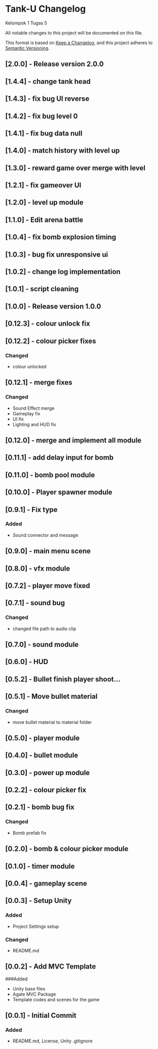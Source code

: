 # Tank-U Changelog
Kelompok 1 Tugas 5

All notable changes to this project will be documented on this file.

This format is based on [Keep a Changelog](https://keepachangelog.com/en/1.0.0/),
and this project adheres to [Semantic Versioning](https://semver.org/spec/v2.0.0.html).

## [2.0.0] - Release version 2.0.0

## [1.4.4] - change tank head

## [1.4.3] - fix bug UI reverse

## [1.4.2] - fix bug level 0

## [1.4.1] - fix bug data null

## [1.4.0] - match history with level up

## [1.3.0] - reward game over merge with level

## [1.2.1] - fix gameover UI

## [1.2.0] - level up module

## [1.1.0] - Edit arena battle

## [1.0.4] - fix bomb explosion timing

## [1.0.3] - bug fix unresponsive ui

## [1.0.2] - change log implementation

## [1.0.1] - script cleaning

## [1.0.0] - Release version 1.0.0

## [0.12.3] - colour unlock fix

## [0.12.2] - colour picker fixes

### Changed

- colour unlocked

## [0.12.1] - merge fixes

### Changed

- Sound Effect merge
- Gameplay fix
- UI fix
- Lighting and HUD fix

## [0.12.0] - merge and implement all module

## [0.11.1] - add delay input for bomb

## [0.11.0] - bomb pool module

## [0.10.0] - Player spawner module

## [0.9.1] - Fix type

### Added

- Sound connector and message

## [0.9.0] - main menu scene

## [0.8.0] - vfx module

## [0.7.2] - player move fixed

## [0.7.1] - sound bug

### Changed

- changed file path to audio clip

## [0.7.0] - sound module

## [0.6.0] - HUD

## [0.5.2] - Bullet finish player shoot...

## [0.5.1] - Move bullet material

### Changed

- move bullet material to material folder

## [0.5.0] - player module

## [0.4.0] - bullet module

## [0.3.0] - power up module

## [0.2.2] - colour picker fix

## [0.2.1] - bomb bug fix

### Changed

- Bomb prefab fix

## [0.2.0] - bomb & colour picker module

## [0.1.0] - timer module

## [0.0.4] - gameplay scene

## [0.0.3] - Setup Unity

### Added

- Project Settings setup

### Changed

- README.md

## [0.0.2] - Add MVC Template

###Added

- Unity base files
- Agate MVC Package
- Template codes and scenes for the game

## [0.0.1] - Initial Commit

### Added

- README.md, License, Unity .gitignore
